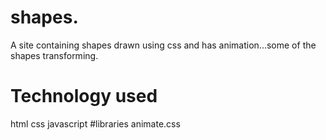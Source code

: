# shapes.
A site containing shapes drawn using css and has animation...some of the shapes transforming.
# Technology used
html
css
javascript
#libraries
animate.css


